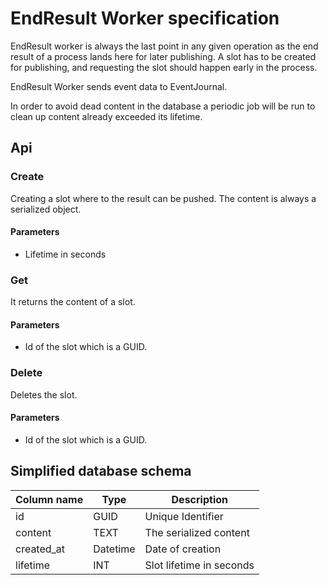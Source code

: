 # EndResult Worker specification

EndResult worker is always the last point in any given operation as the end result of a process
lands here for later publishing. A slot has to be created for publishing, and requesting 
the slot should happen early in the process.

EndResult Worker sends event data to EventJournal.

In order to avoid dead content in the database a periodic job will be run to clean up 
content already exceeded its lifetime.

## Api

### Create
Creating a slot where to the result can be pushed. The content is always a serialized 
object.
#### Parameters

- Lifetime in seconds

### Get
It returns the content of a slot.
#### Parameters
- Id of the slot which is a GUID.

### Delete
Deletes the slot.
#### Parameters
- Id of the slot which is a GUID.

## Simplified database schema

|Column name|Type|Description|
|---|---|---|
|id|GUID|Unique Identifier|
|content|TEXT|The serialized content|
|created_at|Datetime|Date of creation|
|lifetime|INT|Slot lifetime in seconds|
